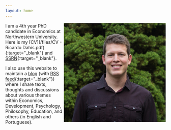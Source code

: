 ```yaml
---
layout: home
---
```


<img src="./files/profile.jpg" alt="profile" style="width: 320px;" align="right"  />

I am a 4th year PhD candidate in Economics at Northwestern University. Here is my [CV](/files/CV - Ricardo Dahis.pdf){:target="_blank"} and [SSRN](https://ssrn.com/author=2786164){:target="_blank"}.

I also use this website to maintain a [blog](blog) (with [RSS feed](./feed.xml){:target="_blank"}) where I share texts, thoughts and discussions about various themes within Economics, Development, Psychology, Philosophy, Education, and others (in English and Portuguese).

<br />
<br />
<br />
<br />
<br />
<br />
<br />
<script>(function(t,e,s,n){var o,a,c;t.SMCX=t.SMCX||[],e.getElementById(n)||(o=e.getElementsByTagName(s),a=o[o.length-1],c=e.createElement(s),c.type="text/javascript",c.async=!0,c.id=n,c.src=["https:"===location.protocol?"https://":"http://","widget.surveymonkey.com/collect/website/js/tRaiETqnLgj758hTBazgdx2HZVspFTZ2N_2BM30JYOsvyq81VULfn_2B_2BfEbQaHlv2cr.js"].join(""),a.parentNode.insertBefore(c,a))})(window,document,"script","smcx-sdk");</script>
